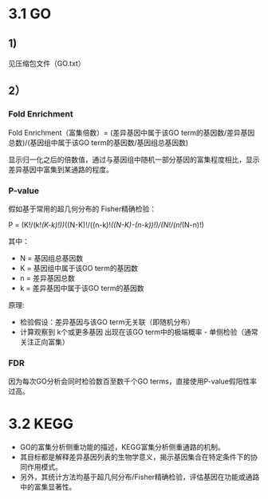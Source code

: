 # 3.1 GO
## 1)
见压缩包文件（GO.txt）
## 2）
### Fold Enrichment
Fold Enrichment（富集倍数）= (差异基因中属于该GO term的基因数/差异基因总数)/(基因组中属于该GO term的基因数/基因组总基因数)

显示归一化之后的倍数值，通过与基因组中随机一部分基因的富集程度相比，显示差异基因中富集到某通路的程度。
### P-value
假如基于常用的超几何分布的 ​​Fisher精确检验​​：

P = (K!/(k!*(K-k)!))*((N-K)!/((n-k)!*((N-K)-(n-k))!)/(N!/(n!*(N-n)!)

其中：

- N = 基因组总基因数
- K = 基因组中属于该GO term的基因数
- n = 差异基因总数
- k = 差异基因中属于该GO term的基因数

原理:

- 检验假设：差异基因与该GO term无关联（即随机分布）
- 计算观察到 ​​k个或更多基因​​ 出现在该GO term中的极端概率
​​- 单侧检验​​（通常关注正向富集）

### FDR
因为每次GO分析会同时检验数百至数千个GO terms，直接使用P-value假阳性率过高。
# 3.2 KEGG
- GO的富集分析侧重功能的描述，​​KEGG富集分析​侧重通路的机制。
- 其目标都是​​解释差异基因列表的生物学意义，揭示基因集合在特定条件下的协同作用模式。
- 另外，其统计方法均基于超几何分布/Fisher精确检验，评估基因在功能或通路中的富集显著性。
